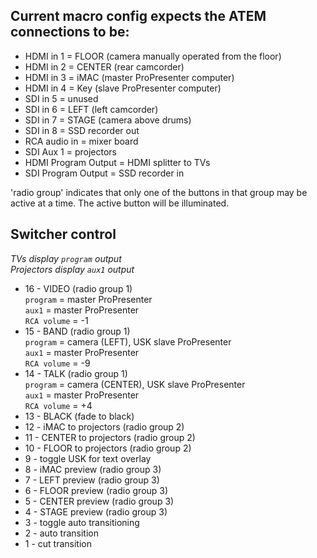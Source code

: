 ## Current macro config expects the ATEM connections to be:

* HDMI in 1 = FLOOR (camera manually operated from the floor)
* HDMI in 2 = CENTER (rear camcorder)
* HDMI in 3 = iMAC (master ProPresenter computer)
* HDMI in 4 = Key (slave ProPresenter computer)
* SDI in 5 = unused
* SDI in 6 = LEFT (left camcorder)
* SDI in 7 = STAGE (camera above drums)
* SDI in 8 = SSD recorder out
* RCA audio in = mixer board
* SDI Aux 1 = projectors
* HDMI Program Output = HDMI splitter to TVs
* SDI Program Output = SSD recorder in

'radio group' indicates that only one of the buttons in that group may be active at a time.  The active button will be illuminated.

## Switcher control
*TVs display `program` output*<br>
*Projectors display `aux1` output*

* 16 - VIDEO (radio group 1)<br>
 `program` = master ProPresenter<br>
 `aux1` = master ProPresenter<br>
 `RCA volume` = -1<br>
* 15 - BAND (radio group 1)<br>
 `program` = camera (LEFT), USK slave ProPresenter<br>
 `aux1` = master ProPresenter<br>
 `RCA volume` = -9<br>
* 14 - TALK (radio group 1)<br>
 `program` = camera (CENTER), USK slave ProPresenter<br>
 `aux1` = master ProPresenter<br>
 `RCA volume` = +4<br>
* 13 - BLACK (fade to black)
* 12 - iMAC to projectors (radio group 2)
* 11 - CENTER to projectors (radio group 2)
* 10 - FLOOR to projectors (radio group 2)
* 9 - toggle USK for text overlay
* 8 - iMAC preview (radio group 3)
* 7 - LEFT preview (radio group 3)
* 6 - FLOOR preview (radio group 3)
* 5 - CENTER preview (radio group 3)
* 4 - STAGE preview (radio group 3)
* 3 - toggle auto transitioning
* 2 - auto transition
* 1 - cut transition
